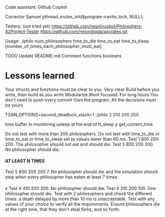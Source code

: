 Code assistant: Github Copilot

Corrector Samuel
	pthread_mutex_init(&program->write_lock, NULL);


Testers: (not tried yet)
https://github.com/newlinuxbot/Philosphers-42Project-Tester
https://github.com/nesvoboda/socrates.git

Usage:
./philo num_philosophers time_to_die time_to_eat time_to_sleep [number_of_times_each_philosopher_must_eat]

TODO
Update README.md
Comment functions
booleans

# Lessons learned
Your structs and functions must be clear to you. Very clear
Build before you write, then build as you write
Modularize
Work focused. For long hours
You don't need to push every commit
Own the program. All the decisions must be yours

TSAN_OPTIONS=second_deadlock_stack=1 ./philo 2 310 200 200

time buffer in monitoring
usleep at the end of ft_sleep y get_current_time

Do not test with more than 200 philosophers.
Do not test with time_to_die or time_to_eat or time_to_sleep set to values lower than 60 ms.
Test 1 800 200 200. The philosopher should not eat and should die.
Test 5 800 200 200. No philosopher should die.
#### AT LEAST N TIMES
Test 5 800 200 200 7. No philosopher should die and the simulation should stop when every philosopher has eaten at least 7 times.
####
x Test 4 410 200 200. No philosopher should die.
Test 4 310 200 100. One philosopher should die.
Test with 2 philosophers and check the different times: a death delayed by more than 10 ms is unacceptable.
Test with any values of your choice to verify all the requirements. Ensure philosophers die at the right time, that they don't steal forks, and so forth.
